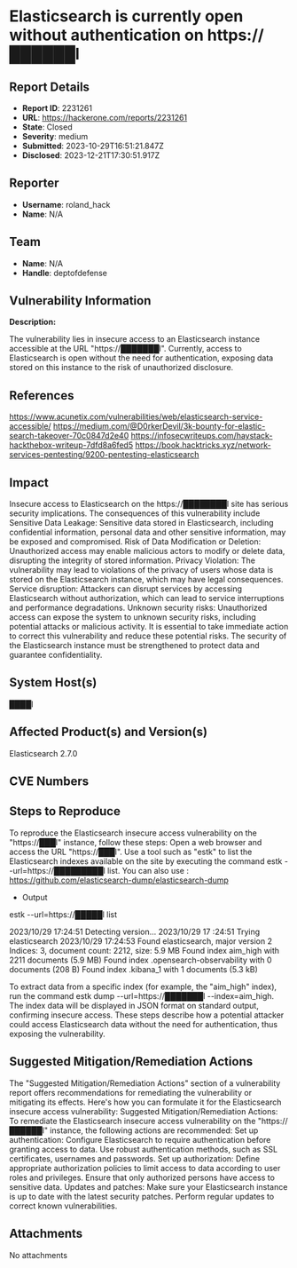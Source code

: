 # Elasticsearch is currently open without authentication on  https://██████l

## Report Details
- **Report ID**: 2231261
- **URL**: https://hackerone.com/reports/2231261
- **State**: Closed
- **Severity**: medium
- **Submitted**: 2023-10-29T16:51:21.847Z
- **Disclosed**: 2023-12-21T17:30:51.917Z

## Reporter
- **Username**: roland_hack
- **Name**: N/A

## Team
- **Name**: N/A
- **Handle**: deptofdefense

## Vulnerability Information
**Description:**

The vulnerability lies in insecure access to an Elasticsearch instance accessible at the URL "https://███████l". Currently, access to Elasticsearch is open without the need for authentication, exposing data stored on this instance to the risk of unauthorized disclosure.


## References

https://www.acunetix.com/vulnerabilities/web/elasticsearch-service-accessible/
https://medium.com/@D0rkerDevil/3k-bounty-for-elastic-search-takeover-70c0847d2e40
https://infosecwriteups.com/haystack-hackthebox-writeup-7dfd8a6fed5
https://book.hacktricks.xyz/network-services-pentesting/9200-pentesting-elasticsearch

## Impact

Insecure access to Elasticsearch on the https://████████l  site has serious security implications. The consequences of this vulnerability include
Sensitive Data Leakage: Sensitive data stored in Elasticsearch, including confidential information, personal data and other sensitive information, may be exposed and compromised.
Risk of Data Modification or Deletion: Unauthorized access may enable malicious actors to modify or delete data, disrupting the integrity of stored information.
Privacy Violation: The vulnerability may lead to violations of the privacy of users whose data is stored on the Elasticsearch instance, which may have legal consequences.
Service disruption: Attackers can disrupt services by accessing Elasticsearch without authorization, which can lead to service interruptions and performance degradations.
Unknown security risks: Unauthorized access can expose the system to unknown security risks, including potential attacks or malicious activity.
It is essential to take immediate action to correct this vulnerability and reduce these potential risks. The security of the Elasticsearch instance must be strengthened to protect data and guarantee confidentiality.

## System Host(s)
████l

## Affected Product(s) and Version(s)
Elasticsearch 2.7.0

## CVE Numbers


## Steps to Reproduce
To reproduce the Elasticsearch insecure access vulnerability on the "https://███l" instance, follow these steps:
Open a web browser and access the URL "https://███l".
Use a tool such as "estk" to list the Elasticsearch indexes available on the site by executing the command estk --url=https://█████████l list.
You can also use : https://github.com/elasticsearch-dump/elasticsearch-dump

- Output 

estk --url=https://█████l list

2023/10/29 17:24:51 Detecting version...
2023/10/29 17 :24:51 Trying elasticsearch
2023/10/29  17:24:53 Found elasticsearch, major version 2
Indices: 3, document count: 2212, size: 5.9 MB
Found index aim_high with 2211 documents (5.9 MB)
Found index .opensearch-observability with 0 documents (208 B)
Found index .kibana_1 with 1 documents (5.3 kB)

To extract data from a specific index (for example, the "aim_high" index), run the command
estk dump --url=https://███████l --index=aim_high.
The index data will be displayed in JSON format on standard output, confirming insecure access.
These steps describe how a potential attacker could access Elasticsearch data without the need for authentication, thus exposing the vulnerability.

## Suggested Mitigation/Remediation Actions
The "Suggested Mitigation/Remediation Actions" section of a vulnerability report offers recommendations for remediating the vulnerability or mitigating its effects. Here's how you can formulate it for the Elasticsearch insecure access vulnerability:
Suggested Mitigation/Remediation Actions:
To remediate the Elasticsearch insecure access vulnerability on the "https://██████l" instance, the following actions are recommended:
Set up authentication: Configure Elasticsearch to require authentication before granting access to data. Use robust authentication methods, such as SSL certificates, usernames and passwords.
Set up authorization: Define appropriate authorization policies to limit access to data according to user roles and privileges. Ensure that only authorized persons have access to sensitive data.
Updates and patches: Make sure your Elasticsearch instance is up to date with the latest security patches. Perform regular updates to correct known vulnerabilities.



## Attachments
No attachments
